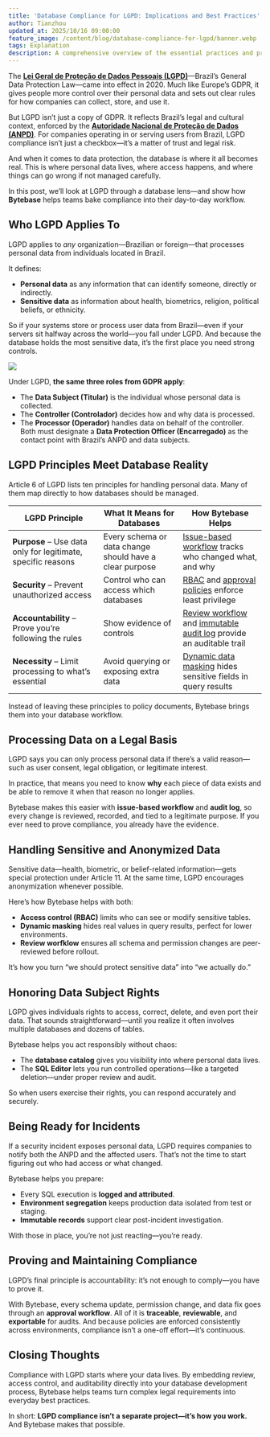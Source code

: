 ```yaml
---
title: 'Database Compliance for LGPD: Implications and Best Practices'
author: Tianzhou
updated_at: 2025/10/16 09:00:00
feature_image: /content/blog/database-compliance-for-lgpd/banner.webp
tags: Explanation
description: A comprehensive overview of the essential practices and principles necessary for achieving LGPD (Brazilian General Personal Data Protection Act), compliance within database operations, and its difference with GDPR
---
```


The [**Lei Geral de Proteção de Dados Pessoais (LGPD)**](https://en.wikipedia.org/wiki/General_Personal_Data_Protection_Law)—Brazil’s General Data Protection Law—came into effect in 2020. Much like Europe’s GDPR, it gives people more control over their personal data and sets out clear rules for how companies can collect, store, and use it.

But LGPD isn’t just a copy of GDPR. It reflects Brazil’s legal and cultural context, enforced by the [**Autoridade Nacional de Proteção de Dados (ANPD)**](https://www.gov.br/anpd/pt-br). For companies operating in or serving users from Brazil, LGPD compliance isn’t just a checkbox—it’s a matter of trust and legal risk.

And when it comes to data protection, the database is where it all becomes real. This is where personal data lives, where access happens, and where things can go wrong if not managed carefully.

In this post, we’ll look at LGPD through a database lens—and show how **Bytebase** helps teams bake compliance into their day-to-day workflow.

## Who LGPD Applies To

LGPD applies to _any_ organization—Brazilian or foreign—that processes personal data from individuals located in Brazil.

It defines:

- **Personal data** as any information that can identify someone, directly or indirectly.
- **Sensitive data** as information about health, biometrics, religion, political beliefs, or ethnicity.

So if your systems store or process user data from Brazil—even if your servers sit halfway across the world—you fall under LGPD.
And because the database holds the most sensitive data, it’s the first place you need strong controls.

![](/content/blog/database-compliance-for-lgpd/lgpd-persona.webp)

Under LGPD, **the same three roles from GDPR apply**:

- The **Data Subject (Titular)** is the individual whose personal data is collected.
- The **Controller (Controlador)** decides how and why data is processed.
- The **Processor (Operador)** handles data on behalf of the controller.  
  Both must designate a **Data Protection Officer (Encarregado)** as the contact point with Brazil’s ANPD and data subjects.

## LGPD Principles Meet Database Reality

Article 6 of LGPD lists ten principles for handling personal data. Many of them map directly to how databases should be managed.

| LGPD Principle                                               | What It Means for Databases                             | How Bytebase Helps                                                                                                                                                          |
| ------------------------------------------------------------ | ------------------------------------------------------- | --------------------------------------------------------------------------------------------------------------------------------------------------------------------------- |
| **Purpose** – Use data only for legitimate, specific reasons | Every schema or data change should have a clear purpose | [Issue-based workflow](https://docs.bytebase.com/change-database/change-workflow) tracks who changed what, and why                                                          |
| **Security** – Prevent unauthorized access                   | Control who can access which databases                  | [RBAC](https://docs.bytebase.com/security/database-permission/overview) and [approval policies](https://docs.bytebase.com/change-database/approval) enforce least privilege |
| **Accountability** – Prove you’re following the rules        | Show evidence of controls                               | [Review workflow](https://docs.bytebase.com/change-database/review) and [immutable audit log](https://docs.bytebase.com/security/audit-log) provide an auditable trail      |
| **Necessity** – Limit processing to what’s essential         | Avoid querying or exposing extra data                   | [Dynamic data masking](https://docs.bytebase.com/security/data-masking/overview) hides sensitive fields in query results                                                    |

Instead of leaving these principles to policy documents, Bytebase brings them into your database workflow.

## Processing Data on a Legal Basis

LGPD says you can only process personal data if there’s a valid reason—such as user consent, legal obligation, or legitimate interest.

In practice, that means you need to know **why** each piece of data exists and be able to remove it when that reason no longer applies.

Bytebase makes this easier with **issue-based workflow** and **audit log**, so every change is reviewed, recorded, and tied to a legitimate purpose. If you ever need to prove compliance, you already have the evidence.

## Handling Sensitive and Anonymized Data

Sensitive data—health, biometric, or belief-related information—gets special protection under Article 11.
At the same time, LGPD encourages anonymization whenever possible.

Here’s how Bytebase helps with both:

- **Access control (RBAC)** limits who can see or modify sensitive tables.
- **Dynamic masking** hides real values in query results, perfect for lower environments.
- **Review worfklow** ensures all schema and permission changes are peer-reviewed before rollout.

It’s how you turn “we should protect sensitive data” into “we actually do.”

## Honoring Data Subject Rights

LGPD gives individuals rights to access, correct, delete, and even port their data. That sounds straightforward—until you realize it often involves multiple databases and dozens of tables.

Bytebase helps you act responsibly without chaos:

- The **database catalog** gives you visibility into where personal data lives.
- The **SQL Editor** lets you run controlled operations—like a targeted deletion—under proper review and audit.

So when users exercise their rights, you can respond accurately and securely.

## Being Ready for Incidents

If a security incident exposes personal data, LGPD requires companies to notify both the ANPD and the affected users. That’s not the time to start figuring out who had access or what changed.

Bytebase helps you prepare:

- Every SQL execution is **logged and attributed**.
- **Environment segregation** keeps production data isolated from test or staging.
- **Immutable records** support clear post-incident investigation.

With those in place, you’re not just reacting—you’re ready.

## Proving and Maintaining Compliance

LGPD’s final principle is accountability: it’s not enough to comply—you have to prove it.

With Bytebase, every schema update, permission change, and data fix goes through an **approval workflow**.
All of it is **traceable**, **reviewable**, and **exportable** for audits.
And because policies are enforced consistently across environments, compliance isn’t a one-off effort—it’s continuous.

## Closing Thoughts

Compliance with LGPD starts where your data lives. By embedding review, access control, and auditability directly into your database development process, Bytebase helps teams turn complex legal requirements into everyday best practices.

In short: **LGPD compliance isn’t a separate project—it’s how you work.** And Bytebase makes that possible.
